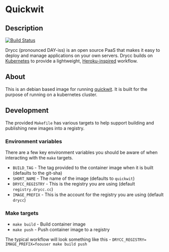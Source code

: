 # Quickwit

## Description
[![Build Status](https://woodpecker.drycc.cc/api/badges/drycc/quickwit/status.svg)](https://woodpecker.drycc.cc/drycc/quickwit)

Drycc (pronounced DAY-iss) is an open source PaaS that makes it easy to deploy and manage
applications on your own servers. Drycc builds on [Kubernetes](http://kubernetes.io/) to provide
a lightweight, [Heroku-inspired](http://heroku.com) workflow.

## About
This is an debian based image for running [quickwit](http://quickwit.io/). It is built for the purpose of running on a kubernetes cluster.

## Development
The provided `Makefile` has various targets to help support building and publishing new images into a registry.

### Environment variables
There are a few key environment variables you should be aware of when interacting with the `make` targets.

* `BUILD_TAG` - The tag provided to the container image when it is built (defaults to the git-sha)
* `SHORT_NAME` - The name of the image (defaults to `quickwit`)
* `DRYCC_REGISTRY` - This is the registry you are using (default `registry.drycc.cc`)
* `IMAGE_PREFIX` - This is the account for the registry you are using (default `drycc`)

### Make targets

* `make build` - Build container image
* `make push` - Push container image to a registry

The typical workflow will look something like this - `DRYCC_REGISTRY= IMAGE_PREFIX=foouser make build push`